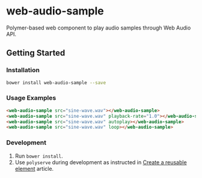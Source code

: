 web-audio-sample
================

Polymer-based web component to play audio samples through Web Audio API.

## Getting Started

### Installation
```bash
bower install web-audio-sample --save
```

### Usage Examples
```html
<web-audio-sample src="sine-wave.wav"></web-audio-sample>
<web-audio-sample src="sine-wave.wav" playback-rate="1.0"></web-audio-sample>
<web-audio-sample src="sine-wave.wav" autoplay></web-audio-sample>
<web-audio-sample src="sine-wave.wav" loop></web-audio-sample>
```

### Development
 1. Run ```bower install```.
 2. Use ```polyserve``` during development as instructed in [Create a reusable element](https://www.polymer-project.org/1.0/docs/start/reusableelements.html) article.
